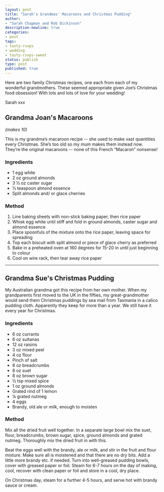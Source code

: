 ```yaml
---
layout: post
title: "Sarah's Grandmas' Macaroons and Christmas Pudding"
author:
- "Sarah Chapman and Rob Dickinson"
description-newline: true
categories:
- post
tags:
- tasty-rsvps
- wedding
- tasty-rsvps-sweet
status: publish
type: post
published: true
---
```


Here are two family Christmas recipes, one each from each of my wonderful grandmothers. These seemed appropriate given Joe’s Christmas food obsession! With lots and lots of love for your wedding!

Sarah xxx

## Grandma Joan's Macaroons

_(makes 10)_

This is my grandma’s macaroon recipe -- she used to make vast quantities every Christmas. She’s too old so my mum makes them instead now. They’re the original macaroons -- none of this French “Macaron” nonsense!

### Ingredients

* 1 egg white
* 2 oz ground almonds
* 3 ½ oz caster sugar
* ½ teaspoon almond essence
* Split almonds and/ or glace cherries

### Method

1. Line baking sheets with non-stick baking paper, then rice paper
1. Whisk egg white until stiff and fold in ground almonds, caster sugar and almond essence
1. Place spoonfuls of the mixture onto the rice paper, leaving space for spreading
1. Top each biscuit with split almond or piece of glace cherry as preferred
1. Bake in a preheated oven at 160 degrees for 15-20 in until just beginning to colour
1. Cool on wire rack, then tear away rice paper

***

## Grandma Sue's Christmas Pudding

My Australian grandma got this recipe from her own mother. When my grandparents first moved to the UK in the fifties, my great-grandmother would send them Christmas puddings by sea mail from Tasmania in a calico pudding cloth. Apparently they keep for more than a year. We still have it every year for Christmas.

### Ingredients

* 6 oz currants
* 6 oz sultanas
* 12 oz raisins
* 3 oz mixed peel
* 4 oz flour
* Pinch of salt
* 8 oz breadcrumbs
* 8 oz suet
* 8 oz brown sugar
* ½ tsp mixed spice
* 1 oz ground almonds
* Grated rind of 1 lemon
* ¼ grated nutmeg
* 4 eggs
* Brandy, old ale or milk, enough to moisten

### Method

Mix all the dried fruit well together. In a separate large bowl mix the suet, flour, breadcrumbs, brown sugar, spice, ground almonds and grated nutmeg. Thoroughly mix the dried fruit in with this.

Beat the eggs well with the brandy, ale or milk, and stir in the fruit and flour mixture. Make sure all is moistened and that there are no dry bits. Add a little more brandy etc. if needed. Turn into well-greased pudding bowls, cover with greased paper or foil. Steam for 6-7 hours on the day of making, cool, recover with clean paper or foil and store in a cool, dry place.

On Christmas day, steam for a further 4-5 hours, and serve hot with brandy sauce or cream.
